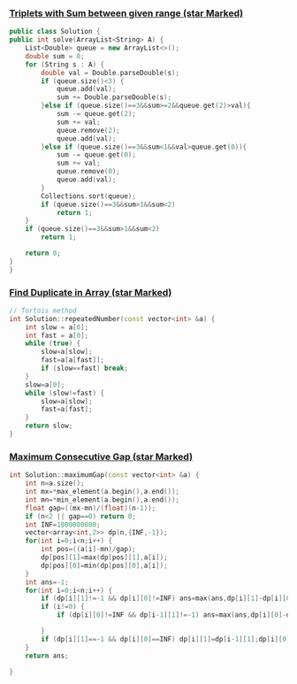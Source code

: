 ### [Triplets with Sum between given range (star Marked)](https://www.interviewbit.com/problems/triplets-with-sum-between-given-range/)

```cpp
public class Solution {
public int solve(ArrayList<String> A) {
    List<Double> queue = new ArrayList<>();
    double sum = 0;
    for (String s : A) {
        double val = Double.parseDouble(s);
        if (queue.size()<3) {
            queue.add(val);
            sum += Double.parseDouble(s);
        }else if (queue.size()==3&&sum>=2&&queue.get(2)>val){
            sum -= queue.get(2);
            sum += val;
            queue.remove(2);
            queue.add(val);
        }else if (queue.size()==3&&sum<1&&val>queue.get(0)){
            sum -= queue.get(0);
            sum += val;
            queue.remove(0);
            queue.add(val);
        }
        Collections.sort(queue);
        if (queue.size()==3&&sum>1&&sum<2)
            return 1;
    }
    if (queue.size()==3&&sum>1&&sum<2)
        return 1;

    return 0;
}
}
```

### [Find Duplicate in Array (star Marked)](https://www.interviewbit.com/problems/find-duplicate-in-array/)

```cpp
// Tortois method
int Solution::repeatedNumber(const vector<int> &a) {
    int slow = a[0];
    int fast = a[0];
    while (true) {
        slow=a[slow];
        fast=a[a[fast]];
        if (slow==fast) break;
    }
    slow=a[0];
    while (slow!=fast) {
        slow=a[slow];
        fast=a[fast];
    }
    return slow;
}
```

### [Maximum Consecutive Gap (star Marked)](https://www.interviewbit.com/problems/maximum-consecutive-gap/)

```cpp
int Solution::maximumGap(const vector<int> &a) {
    int n=a.size();
    int mx=*max_element(a.begin(),a.end());
    int mn=*min_element(a.begin(),a.end());
    float gap=((mx-mn)/(float)(n-1));
    if (n<2 || gap==0) return 0;
    int INF=1000000000;
    vector<array<int,2>> dp(n,{INF,-1});
    for(int i=0;i<n;i++) {
        int pos=((a[i]-mn)/gap);
        dp[pos][1]=max(dp[pos][1],a[i]);
        dp[pos][0]=min(dp[pos][0],a[i]);
    }
    int ans=-1;
    for(int i=0;i<n;i++) {
        if (dp[i][1]!=-1 && dp[i][0]!=INF) ans=max(ans,dp[i][1]-dp[i][0]);
        if (i!=0) {
            if (dp[i][0]!=INF && dp[i-1][1]!=-1) ans=max(ans,dp[i][0]-dp[i-1][1]);

        }
        if (dp[i][1]==-1 && dp[i][0]==INF) dp[i][1]=dp[i-1][1];dp[i][0]=dp[i-1][0];
    }
    return ans;

}
```
